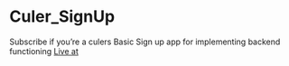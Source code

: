 # Culer_SignUp
Subscribe if you’re a culers
Basic Sign up app for implementing backend functioning
[Live at](https://limitless-badlands-03282.herokuapp.com/)
